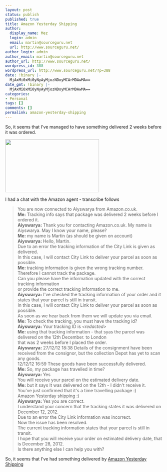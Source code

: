```yaml
---
layout: post
status: publish
published: true
title: Amazon Yesterday Shipping
author:
  display_name: Mez
  login: admin
  email: martin@sourceguru.net
  url: http://www.sourceguru.net/
author_login: admin
author_email: martin@sourceguru.net
author_url: http://www.sourceguru.net/
wordpress_id: 388
wordpress_url: http://www.sourceguru.net/?p=388
date: !binary |-
  MjAxMi0xMi0yNyAyMjozNDoyMCArMDAwMA==
date_gmt: !binary |-
  MjAxMi0xMi0yNyAyMjozNDoyMCArMDAwMA==
categories:
- Personal
tags: []
comments: []
permalink: amazon-yesterday-shipping
---
```

<p>So, it seems that I've managed to have something delivered 2 weeks before it was ordered.</p>
<p><a href="http://www.sourceguru.net/wp-content/uploads/2012/12/Screenshot-from-2012-12-27-220525.png"><img class="alignnone size-medium wp-image-389" title="Screenshot from 2012-12-27 22:05:25" src="http://www.sourceguru.net/wp-content/uploads/2012/12/Screenshot-from-2012-12-27-220525-300x169.png" alt="" width="300" height="169" /></a></p>
<p>I had a chat with the Amazon agent - transcribe follows</p>
<blockquote><p>You are now connected to Aiyswarya from Amazon.co.uk.<br />
<strong>Me:</strong> Tracking info says that package was delivered 2 weeks before I ordered it.<br />
<strong>Aiyswarya: </strong>Thank you for contacting Amazon.co.uk. My name is Aiyswarya. May I know your name, please?<br />
<strong>Me:</strong> my name is Martin (as should be given on account)<br />
<strong>Aiyswarya: </strong>Hello, Martin.<br />
Due to an error the tracking information of the City Link is given as delivered.<br />
In this case, I will contact City Link to deliver your parcel as soon as possible.<br />
<strong>Me: </strong>tracking information is given the wrong tracking number. Therefore I cannot track the package.<br />
Can you please have the information updated with the correct tracking information<br />
or provide the correct tracking information to me.<br />
<strong>Aiyswarya:</strong> I've checked the tracking information of your order and it states that your parcel is still in transit.<br />
In this case, I will contact City Link to deliver your parcel as soon as possible.<br />
As soon as we hear back from them we will update you via email.<br />
<strong>Me: </strong>To check the tracking, you must have the tracking id?<br />
<strong>Aiyswarya:</strong> Your tracking ID is <em>&lt;redacted&gt;</em><br />
<strong>Me: </strong>using that tracking information - that syas the parcel was delivered on the 12th December. to London<br />
that was 2 weeks before I placed the order.<br />
<strong>Aiyswarya:</strong> 27/12/12 18:38 Details of the consignment have been received from the consignor, but the collection Depot has yet to scan any goods.<br />
12/12/12 16:59 These goods have been successfully delivered.<br />
<strong>Me: </strong>So, my package has travelled in time?<br />
<strong>Aiyswarya: </strong>Yes<br />
You will receive your parcel on the estimated delivery date.<br />
<strong>Me:</strong> but it says It was delivered on the 12th - I didn't receive it.<br />
You've just confirmed that it's a time travelling package :)<br />
Amazon Yesterday shipping :)<br />
<strong>Aiyswarya: </strong>Yes you are correct.<br />
I understand your concern that the tracking states it was delivered on December 12, 2012.<br />
Due to an error the City Link information was incorrect.<br />
Now the issue has been resolved.<br />
The current tracking information states that your parcel is still in transit.<br />
I hope that you will receive your order on estimated delivery date, that is December 28, 2012.<br />
Is there anything else I can help you with?</p></blockquote>
<p>So, it seems that I've had something delivered by <a href="http://www.youtube.com/watch?v=HA_gwzx39LQ">Amazon Yesterday Shipping</a></p>
